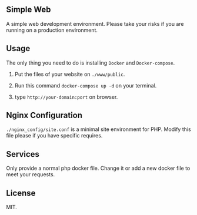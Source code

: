 ## Simple Web

A simple web development environment. Please take your risks if you are running on a production environment.

## Usage

The only thing you need to do is installing `Docker` and `Docker-compose`.

1. Put the files of your website on `./www/public`.

2. Run this command `docker-compose up -d` on your terminal.

3. type `http://your-domain:port` on browser.

## Nginx Configuration

`./nginx_config/site.conf` is a minimal site environment for PHP. Modify this file please if you have specific requires.

## Services

Only provide a normal php docker file. Change it or add a new docker file to meet your requests.

## License

MIT.